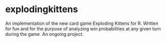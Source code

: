 # explodingkittens 

An implementation of the new card game Exploding Kittens for R. Written for fun and for the purpose of analyzing win probabilities at any given turn during the game.  An ongoing project. 
